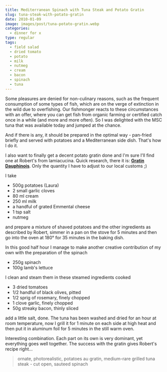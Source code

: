 ```yaml
---
title: Mediterranean Spinach with Tuna Steak and Potato Gratin
slug: tuna-steak-with-potato-gratin
date: 2010-01-09
image: images/post/tuna-potato-gratin.webp
categories: 
  - dinner for x
type: regular
tags: 
  - field salad
  - dried tomato
  - potato
  - milk
  - nutmeg
  - cream
  - bacon
  - spinach
  - tuna
---
```



Some pleasures are denied for non-culinary reasons, such as the frequent consumption of some types of fish, which are on the verge of extinction in the wild due to overfishing. Our fishmonger reacts to these circumstances with an offer, where you can get fish from organic farming or certified catch once in a while (and more and more often). So I was delighted with the MSC tuna that was available today and jumped at the chance.

And if there is any, it should be prepared in the optimal way - pan-fried briefly and served with potatoes and a Mediterranean side dish. That's how I do it.

I also want to finally get a decent potato gratin done and I'm sure I'll find one at Robert's from lamiacucina. Quick research, there it is: **[Gratin Dauphinois](http://lamiacucina.wordpress.com/2009/05/12/gratin-dauphinois/)**. Only the quantity I have to adjust to our local customs ;)

I take

* 500g potatoes (Laura) 
* 2 small garlic cloves 
* 80 ml cream 
* 250 ml milk 
* a handful of grated Emmental cheese 
* 1 tsp salt 
* nutmeg

and prepare a mixture of shaved potatoes and the other ingredients as described by Robert, simmer in a pan on the stove for 5 minutes and then go into the oven at 180° for 35 minutes in the baking dish.

In this good half hour I manage to make another creative contribution of my own with the preparation of the spinach

* 250g spinach 
* 100g lamb's lettuce

I clean and steam them in these steamed ingredients cooked

* 3 dried tomatoes 
* 1/2 handful of black olives, pitted 
* 1/2 sprig of rosemary, finely chopped 
* 1 clove garlic, finely chopped 
* 50g streaky bacon, thinly sliced

add a little salt, done. The tuna has been washed and dried for an hour at room temperature, now I grill it for 1 minute on each side at high heat and then put it in aluminum foil for 5 minutes in the still warm oven. 

Interesting combination. Each part on its own is very dominant, yet everything goes well together. The success with the gratin gives Robert's recipe right...

> ornate, photorealistic, potatoes au gratin, medium-rare grilled tuna steak - cut open, sauteed spinach 


